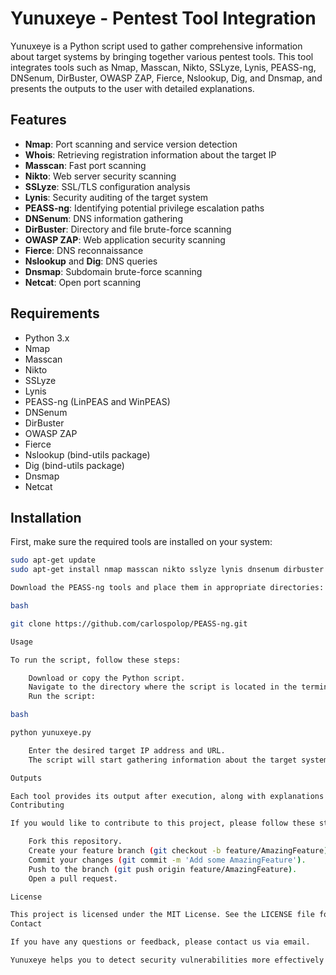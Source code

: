 # Yunuxeye - Pentest Tool Integration

Yunuxeye is a Python script used to gather comprehensive information about target systems by bringing together various pentest tools. This tool integrates tools such as Nmap, Masscan, Nikto, SSLyze, Lynis, PEASS-ng, DNSenum, DirBuster, OWASP ZAP, Fierce, Nslookup, Dig, and Dnsmap, and presents the outputs to the user with detailed explanations.

## Features

- **Nmap**: Port scanning and service version detection
- **Whois**: Retrieving registration information about the target IP
- **Masscan**: Fast port scanning
- **Nikto**: Web server security scanning
- **SSLyze**: SSL/TLS configuration analysis
- **Lynis**: Security auditing of the target system
- **PEASS-ng**: Identifying potential privilege escalation paths
- **DNSenum**: DNS information gathering
- **DirBuster**: Directory and file brute-force scanning
- **OWASP ZAP**: Web application security scanning
- **Fierce**: DNS reconnaissance
- **Nslookup** and **Dig**: DNS queries
- **Dnsmap**: Subdomain brute-force scanning
- **Netcat**: Open port scanning

## Requirements

- Python 3.x
- Nmap
- Masscan
- Nikto
- SSLyze
- Lynis
- PEASS-ng (LinPEAS and WinPEAS)
- DNSenum
- DirBuster
- OWASP ZAP
- Fierce
- Nslookup (bind-utils package)
- Dig (bind-utils package)
- Dnsmap
- Netcat

## Installation

First, make sure the required tools are installed on your system:

```bash
sudo apt-get update
sudo apt-get install nmap masscan nikto sslyze lynis dnsenum dirbuster fierce dnsutils netcat

Download the PEASS-ng tools and place them in appropriate directories:

bash

git clone https://github.com/carlospolop/PEASS-ng.git

Usage

To run the script, follow these steps:

    Download or copy the Python script.
    Navigate to the directory where the script is located in the terminal.
    Run the script:

bash

python yunuxeye.py

    Enter the desired target IP address and URL.
    The script will start gathering information about the target system using the specified tools.

Outputs

Each tool provides its output after execution, along with explanations of what the output means. These explanations facilitate understanding and interpretation of the obtained data.
Contributing

If you would like to contribute to this project, please follow these steps:

    Fork this repository.
    Create your feature branch (git checkout -b feature/AmazingFeature).
    Commit your changes (git commit -m 'Add some AmazingFeature').
    Push to the branch (git push origin feature/AmazingFeature).
    Open a pull request.

License

This project is licensed under the MIT License. See the LICENSE file for more details.
Contact

If you have any questions or feedback, please contact us via email.

Yunuxeye helps you to detect security vulnerabilities more effectively by providing comprehensive and detailed information in your pentest operations. Use this tool to enhance the security of your systems and keep them more secure.
